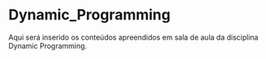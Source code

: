 # Dynamic_Programming
Aqui será inserido os conteúdos apreendidos em sala de aula da disciplina Dynamic Programming. 
